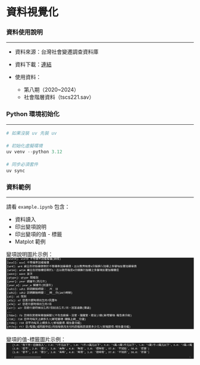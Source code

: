 # 資料視覺化
### 資料使用說明
---
* 資料來源：台灣社會變遷調查資料庫
* 資料下載：[連結](https://www2.ios.sinica.edu.tw/sc/cht/scDownload3a.php)

 
* 使用資料： 
    * 第八期（2020~2024）
    * 社會階層資料（tscs221.sav） 

### Python 環境初始化
---
```Python
# 如果沒裝 uv 先裝 uv

# 初始化虛擬環境
uv venv --python 3.12

# 同步必須套件
uv sync
```
### 資料範例
---
請看 `example.ipynb`
包含：
* 資料讀入
* 印出變項說明
* 印出變項的值 - 標籤
* Matplot 範例

變項說明圖片示例：
![Print Column Labels](./asset/column%20label.png)

變項的值-標籤圖片示例：
![Print Variable Value Labels](./asset/variable%20value%20label.png)